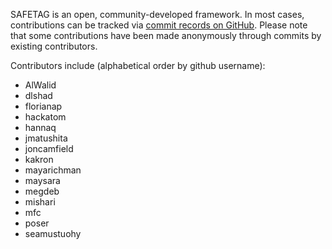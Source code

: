 
SAFETAG is an open, community-developed framework. In most cases, contributions can be tracked via [commit records on GitHub](https://github.com/SAFETAG/SAFETAG/graphs/contributors). Please note that some contributions have been made anonymously through commits by existing contributors.

Contributors include (alphabetical order by github username):

* AlWalid
* dlshad
* florianap
* hackatom
* hannaq
* jmatushita
* joncamfield
* kakron
* mayarichman
* maysara
* megdeb
* mishari
* mfc
* poser
* seamustuohy
